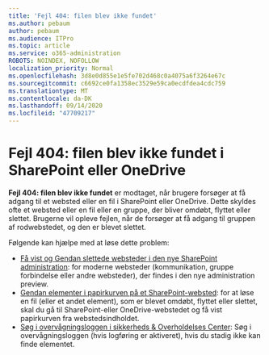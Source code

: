 ```yaml
---
title: 'Fejl 404: filen blev ikke fundet'
ms.author: pebaum
author: pebaum
ms.audience: ITPro
ms.topic: article
ms.service: o365-administration
ROBOTS: NOINDEX, NOFOLLOW
localization_priority: Normal
ms.openlocfilehash: 3d8e0d855e1e5fe702d468c0a4075a6f3264e67c
ms.sourcegitcommit: c6692ce0fa1358ec3529e59ca0ecdfdea4cdc759
ms.translationtype: MT
ms.contentlocale: da-DK
ms.lasthandoff: 09/14/2020
ms.locfileid: "47709217"
---
```

# <a name="error-404-file-not-found-in-sharepoint-or-onedrive"></a>Fejl 404: filen blev ikke fundet i SharePoint eller OneDrive

**Fejl 404: filen blev ikke fundet** er modtaget, når brugere forsøger at få adgang til et websted eller en fil i SharePoint eller OneDrive. Dette skyldes ofte et websted eller en fil eller en gruppe, der bliver omdøbt, flyttet eller slettet.
Brugerne vil opleve fejlen, når de forsøger at få adgang til gruppen af rodwebstedet, og den er blevet slettet.

Følgende kan hjælpe med at løse dette problem:
- [Få vist og Gendan slettede websteder i den nye SharePoint administration](https://docs.microsoft.com/sharepoint/view-and-restore-deleted-sites-in-new-admin-center): for moderne websteder (kommunikation, gruppe forbindelse eller andre websteder), der findes i den nye administration preview.
- [Gendan elementer i papirkurven på et SharePoint-websted](https://support.office.com/article/Restore-items-in-the-Recycle-Bin-of-a-SharePoint-site-6df466b6-55f2-4898-8d6e-c0dff851a0be): for at løse en fil (eller et andet element), som er blevet omdøbt, flyttet eller slettet, skal du gå til SharePoint-eller OneDrive-webstedet og få vist papirkurven fra webstedsindholdet.
- [Søg i overvågningsloggen i sikkerheds &amp; Overholdelses Center](https://docs.microsoft.com/microsoft-365/compliance/search-the-audit-log-in-security-and-compliance): Søg i overvågningsloggen (hvis logføring er aktiveret), hvis du stadig ikke kan finde elementet.